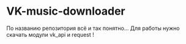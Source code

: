 # VK-music-downloader
По названию репозитория всё и так понятно...
Для работы нужно скачать модули vk_api и request !